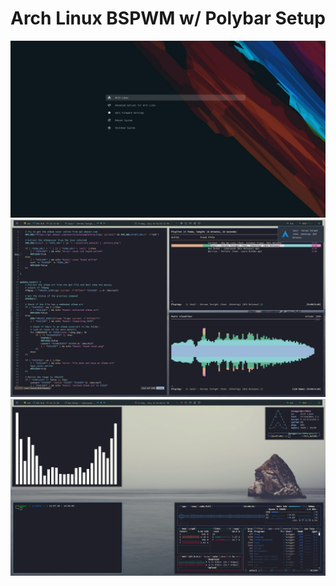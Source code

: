 # Arch Linux BSPWM w/ Polybar Setup
<img src="images/Screenshot_2021-08-02-20_1920x1080.png">
<img src="images/Screenshot_2021-07-30-14_1920x1080.png">
<img src="images/Screenshot_2021-07-30-51_1920x1080.png">




